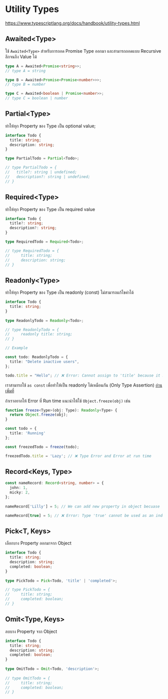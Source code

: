 # Utility Types

https://www.typescriptlang.org/docs/handbook/utility-types.html


## Awaited<Type\> 

ใช้ `Awaited<Type>` สำหรับการถอด Promise Type ออกมา และสามารถถอดแบบ Recursive ลึกจนถึง Value ได้

```typescript
type A = Awaited<Promise<string>>;
// type A = string

type B = Awaited<Promise<Promise<number>>>;
// type B = number

type C = Awaited<boolean | Promise<number>>;
// type C = boolean | number
```

## Partial<Type\>

ทำให้ทุก Property ของ Type เป็น optional value;

```typescript
interface Todo {
  title: string;
  description: string;
}

type PartialTodo = Partial<Todo>;

// type PartialTodo = {
//   title?: string | undefined;
//   description?: string | undefined;
// }
```

## Required<Type\>

ทำให้ทุก Property ของ Type เป็น required value 

```typescript
interface Todo {
  title?: string;
  description?: string;
}

type RequiredTodo = Required<Todo>;

// type RequiredTodo = {
//     title: string;
//     description: string;
// }
```

## Readonly<Type\>

ทำให้ทุก Property ของ Type เป็น readonly (const) ไม่สามารถแก้ไขค่าได้

```typescript
interface Todo {
  title: string;
}
 
type ReadonlyTodo = Readonly<Todo>;

// type ReadonlyTodo = {
//     readonly title: string;
// }

// Example

const todo: ReadonlyTodo = {
  title: "Delete inactive users",
};

todo.title = "Hello"; // ❌ Error: Cannot assign to 'title' because it is a read-only property
```

เราสามารถใช้ `as const` เพื่อทำให้เป็น readonly ได้เหมือนกัน (Only Type Assertion) [อ่านเพิ่มที่](../everyday-types/type-assertions)

ถ้าเราอยากให้ Error ที่ Run time แนะนำให้ใช้ `Object.freeze(obj)` เช่น

```typescript
function freeze<Type>(obj: Type): Readonly<Type> {
  return Object.freeze(obj);
}

const todo = {
  title: 'Running'
};

const freezedTodo = freeze(todo);

freezedTodo.title = 'Lazy'; // ❌ Type Error and Error at run time
```

## Record<Keys, Type>

```typescript
const nameRecord: Record<string, number> = {
  john: 1,
  micky: 2,
};
 
nameRecord['Lilly'] = 5; // We can add new property in object becuase 'Lilly' is string

nameRecord[true] = 5; // ❌ Error: Type 'true' cannot be used as an index type
```

## Pick<T, Keys>

เลือกบาง Property ออกมาจาก Object

```typescript
interface Todo {
  title: string;
  description: string;
  completed: boolean;
}
 
type PickTodo = Pick<Todo, 'title' | 'completed'>;

// type PickTodo = {
//     title: string;
//     completed: boolean;
// }
```

## Omit<Type, Keys>

ลบบาง Property จาก Object

```typescript
interface Todo {
  title: string;
  description: string;
  completed: boolean;
}
 
type OmitTodo = Omit<Todo, 'description'>;
 
// type OmitTodo = {
//     title: string;
//     completed: boolean;
// }
```
